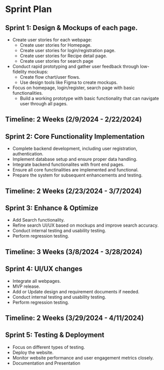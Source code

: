 # Sprint Plan

## Sprint 1: Design & Mockups of each page.
- Create user stories for each webpage:
  - Create user stories for Homepage.
  - Create user stories for login/registration page. 
  - Create user stories for Recipe detail page.
  - Create user stories for search page
- Conduct rapid prototyping and gather user feedback through low-fidelity mockups:
  - Create flow chart/user flows.
  - Use design tools like Figma to create mockups.
- Focus on homepage, login/register, search page with basic functionalities.
  - Build a working prototype with basic functionality that can navigate user through all pages.
 
## Timeline: 2 Weeks (2/9/2024 - 2/22/2024)

## Sprint 2: Core Functionality Implementation
- Complete backend development, including user registration, authentication.
- Implement database setup and ensure proper data handling.
- Integrate backend functionalites with front end pages.
- Ensure all core functinalities are implemented and functional.
- Prepare the system for subsequent enhancements and testing.

## Timeline: 2 Weeks (2/23/2024 - 3/7/2024)

## Sprint 3: Enhance & Optimize
- Add Search functionality.
- Refine search UI/UX based on mockups and improve search accuracy.
- Conduct internal testing and usability testing.
- Perform regression testing.

## Timeline: 3 Weeks (3/8/2024 - 3/28/2024)

## Sprint 4: UI/UX changes
- Integrate all webpages.
- MVP release.
- Add or Update design and requirement documents if needed.
- Conduct internal testing and usability testing.
- Perform regression testing.

## Timeline: 2 Weeks (3/29/2024 - 4/11/2024)

## Sprint 5: Testing & Deployment
- Focus on different types of testing.
- Deploy the website.
- Monitor website performance and user engagement metrics closely.
- Documentation and Presentation
